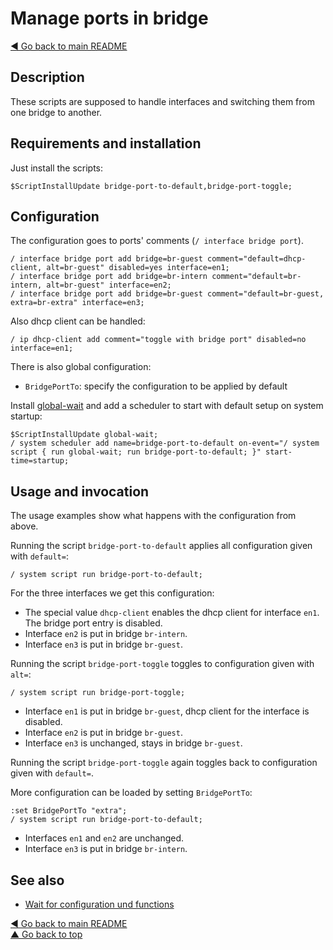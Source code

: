# Manage ports in bridge

[◀ Go back to main README](../)

## Description

These scripts are supposed to handle interfaces and switching them from one bridge to another.

## Requirements and installation

Just install the scripts:

```text
$ScriptInstallUpdate bridge-port-to-default,bridge-port-toggle;
```

## Configuration

The configuration goes to ports' comments \(`/ interface bridge port`\).

```text
/ interface bridge port add bridge=br-guest comment="default=dhcp-client, alt=br-guest" disabled=yes interface=en1;
/ interface bridge port add bridge=br-intern comment="default=br-intern, alt=br-guest" interface=en2;
/ interface bridge port add bridge=br-guest comment="default=br-guest, extra=br-extra" interface=en3;
```

Also dhcp client can be handled:

```text
/ ip dhcp-client add comment="toggle with bridge port" disabled=no interface=en1;
```

There is also global configuration:

* `BridgePortTo`: specify the configuration to be applied by default

Install [global-wait](global-wait.md) and add a scheduler to start with default setup on system startup:

```text
$ScriptInstallUpdate global-wait;
/ system scheduler add name=bridge-port-to-default on-event="/ system script { run global-wait; run bridge-port-to-default; }" start-time=startup;
```

## Usage and invocation

The usage examples show what happens with the configuration from above.

Running the script `bridge-port-to-default` applies all configuration given with `default=`:

```text
/ system script run bridge-port-to-default;
```

For the three interfaces we get this configuration:

* The special value `dhcp-client` enables the dhcp client for interface `en1`. The bridge port entry is disabled.
* Interface `en2` is put in bridge `br-intern`.
* Interface `en3` is put in bridge `br-guest`.

Running the script `bridge-port-toggle` toggles to configuration given with `alt=`:

```text
/ system script run bridge-port-toggle;
```

* Interface `en1` is put in bridge `br-guest`, dhcp client for the interface is disabled.
* Interface `en2` is put in bridge `br-guest`.
* Interface `en3` is unchanged, stays in bridge `br-guest`.

Running the script `bridge-port-toggle` again toggles back to configuration given with `default=`.

More configuration can be loaded by setting `BridgePortTo`:

```text
:set BridgePortTo "extra";
/ system script run bridge-port-to-default;
```

* Interfaces `en1` and `en2` are unchanged.
* Interface `en3` is put in bridge `br-intern`.

## See also

* [Wait for configuration und functions](global-wait.md)

[◀ Go back to main README](../)  
[▲ Go back to top](bridge-port.md#top)

